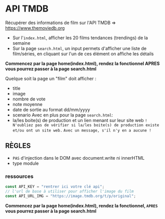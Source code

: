 # API TMDB

Récupérer des informations de film sur l'API TMDB => https://www.themoviedb.org

- Sur l'`index.html`, afficher les 20 films tendances (trendings) de la semaine
- Sur la page `search.html`, un input permets d'afficher une liste de film/séries, en cliquant sur l'un de ces élément on affiche les détails

**Commencez par la page home(index.html), rendez la fonctionnel APRES vous pourrez passer à la page search.html**

Quelque soit la page un "film" doit afficher :
- title
- image 
- nombre de vote
- note moyenne 
- date de sortie au format dd/mm/yyyy
- scenario
Avec en plus pour la page `search.html`:
- la/les boite(s) de production et un lien menant sur leur site web
`! N'oubliez pas de vérifier si la/les boite(s) de production existe et/ou ont un site web.`
`Avec un message, s'il n'y en a aucune !`

## RÈGLES

- `PAS` d'injection dans le DOM avec document.write ni innerHTML
- type module

### ressources

```js
const API_KEY = "rentrer ici votre clé api";
// l'url de base à utiliser pour afficher l'image du film
const API_URL_IMG = "https://image.tmdb.org/t/p/original";
```

**Commencez par la page home(index.html), rendez la fonctionnel, `APRES` vous pourrez passer à la page search.html**